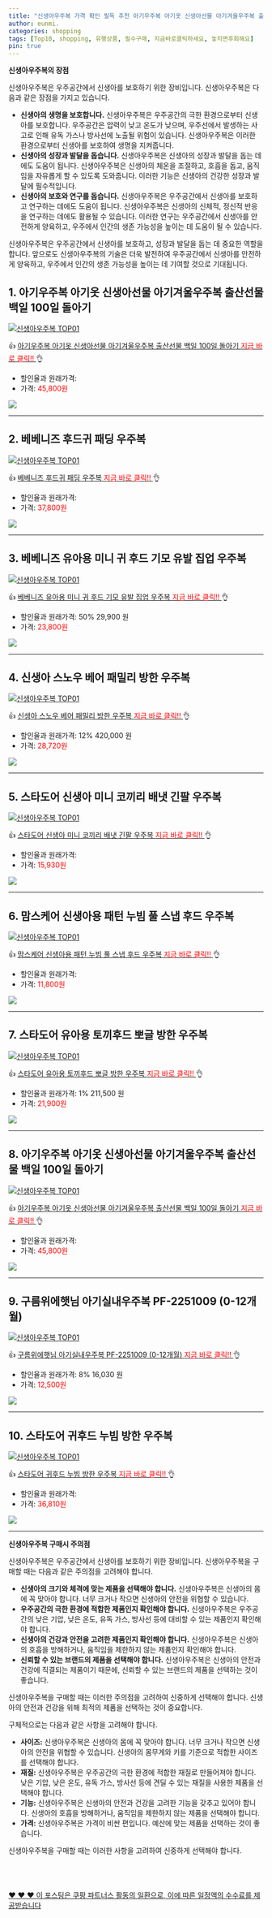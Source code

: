 ```yaml
---
title: "신생아우주복 가격 확인 필독 추천 아기우주복 아기옷 신생아선물 아기겨울우주복 출산선물 백일 100일 돌아기 비교 장점 구매가이드"
author: eunmi.
categories: shopping
tags: [Top10, shopping, 유행상품, 필수구매, 지금바로클릭하세요, 놓치면후회해요]
pin: true
---
```

**신생아우주복의 장점**

신생아우주복은 우주공간에서 신생아를 보호하기 위한 장비입니다. 신생아우주복은 다음과 같은 장점을 가지고 있습니다.

* **신생아의 생명을 보호합니다.** 신생아우주복은 우주공간의 극한 환경으로부터 신생아를 보호합니다. 우주공간은 압력이 낮고 온도가 낮으며, 우주선에서 발생하는 사고로 인해 유독 가스나 방사선에 노출될 위험이 있습니다. 신생아우주복은 이러한 환경으로부터 신생아를 보호하여 생명을 지켜줍니다.
* **신생아의 성장과 발달을 돕습니다.** 신생아우주복은 신생아의 성장과 발달을 돕는 데에도 도움이 됩니다. 신생아우주복은 신생아의 체온을 조절하고, 호흡을 돕고, 움직임을 자유롭게 할 수 있도록 도와줍니다. 이러한 기능은 신생아의 건강한 성장과 발달에 필수적입니다.
* **신생아의 보호와 연구를 돕습니다.** 신생아우주복은 우주공간에서 신생아를 보호하고 연구하는 데에도 도움이 됩니다. 신생아우주복은 신생아의 신체적, 정신적 반응을 연구하는 데에도 활용될 수 있습니다. 이러한 연구는 우주공간에서 신생아를 안전하게 양육하고, 우주에서 인간의 생존 가능성을 높이는 데 도움이 될 수 있습니다.

신생아우주복은 우주공간에서 신생아를 보호하고, 성장과 발달을 돕는 데 중요한 역할을 합니다. 앞으로도 신생아우주복의 기술은 더욱 발전하여 우주공간에서 신생아를 안전하게 양육하고, 우주에서 인간의 생존 가능성을 높이는 데 기여할 것으로 기대됩니다.

   

## 1. 아기우주복 아기옷 신생아선물 아기겨울우주복 출산선물 백일 100일 돌아기

[![신생아우주복 TOP01](https://thumbnail6.coupangcdn.com/thumbnails/remote/230x230ex/image/vendor_inventory/beac/a4c448d0cca4beec4c0292f5f2e6f7471c0b7586a0af6d3e79b740254790.jpg)](https://link.coupang.com/re/AFFSDP?lptag=AF3617701&subid=GithubCoopas&pageKey=7599825412&traceid=V0-153&itemId=20101444804&vendorItemId=84204418800)


👍 [아기우주복 아기옷 신생아선물 아기겨울우주복 출산선물 백일 100일 돌아기 <font color=red> 지금 바로 클릭!! </font> ](https://link.coupang.com/re/AFFSDP?lptag=AF3617701&subid=GithubCoopas&pageKey=7599825412&traceid=V0-153&itemId=20101444804&vendorItemId=84204418800) 👌 


- 할인율과 원래가격: 
- 가격: <span style='color:red'>45,800원</span>

[![](/discount_price.png)](https://link.coupang.com/re/AFFSDP?lptag=AF3617701&subid=GithubCoopas&pageKey=7599825412&traceid=V0-153&itemId=20101444804&vendorItemId=84204418800)

---


   

## 2. 베베니즈 후드귀 패딩 우주복

[![신생아우주복 TOP01](https://thumbnail6.coupangcdn.com/thumbnails/remote/230x230ex/image/vendor_inventory/26ef/17744eb6243f415c538945964fd2e92f6207dd8604464244816e35c9efaa.jpeg)](https://link.coupang.com/re/AFFSDP?lptag=AF3617701&subid=GithubCoopas&pageKey=6091300105&traceid=V0-153&itemId=11357570156&vendorItemId=79142835138)


👍 [베베니즈 후드귀 패딩 우주복 <font color=red> 지금 바로 클릭!! </font> ](https://link.coupang.com/re/AFFSDP?lptag=AF3617701&subid=GithubCoopas&pageKey=6091300105&traceid=V0-153&itemId=11357570156&vendorItemId=79142835138) 👌 


- 할인율과 원래가격: 
- 가격: <span style='color:red'>37,800원</span>

[![](/discount_price.png)](https://link.coupang.com/re/AFFSDP?lptag=AF3617701&subid=GithubCoopas&pageKey=6091300105&traceid=V0-153&itemId=11357570156&vendorItemId=79142835138)

---


   

## 3. 베베니즈 유아용 미니 귀 후드 기모 유발 집업 우주복

[![신생아우주복 TOP01](https://thumbnail10.coupangcdn.com/thumbnails/remote/230x230ex/image/retail/images/2022/12/20/17/1/70e15a16-91b6-4097-953e-b68a7089c201.jpeg)](https://link.coupang.com/re/AFFSDP?lptag=AF3617701&subid=GithubCoopas&pageKey=6954708757&traceid=V0-153&itemId=16909722345&vendorItemId=84393750193)


👍 [베베니즈 유아용 미니 귀 후드 기모 유발 집업 우주복 <font color=red> 지금 바로 클릭!! </font> ](https://link.coupang.com/re/AFFSDP?lptag=AF3617701&subid=GithubCoopas&pageKey=6954708757&traceid=V0-153&itemId=16909722345&vendorItemId=84393750193) 👌 


- 할인율과 원래가격: 50%  29,900   원
- 가격: <span style='color:red'>23,800원</span>

[![](/discount_price.png)](https://link.coupang.com/re/AFFSDP?lptag=AF3617701&subid=GithubCoopas&pageKey=6954708757&traceid=V0-153&itemId=16909722345&vendorItemId=84393750193)

---


   

## 4. 신생아 스노우 베어 패밀리 방한 우주복

[![신생아우주복 TOP01](https://thumbnail6.coupangcdn.com/thumbnails/remote/230x230ex/image/rs_quotation_api/keczdgc9/64789113a88a40eea26a36ed45b4c731.jpg)](https://link.coupang.com/re/AFFSDP?lptag=AF3617701&subid=GithubCoopas&pageKey=6169125480&traceid=V0-153&itemId=12029362418&vendorItemId=79301642555)


👍 [신생아 스노우 베어 패밀리 방한 우주복 <font color=red> 지금 바로 클릭!! </font> ](https://link.coupang.com/re/AFFSDP?lptag=AF3617701&subid=GithubCoopas&pageKey=6169125480&traceid=V0-153&itemId=12029362418&vendorItemId=79301642555) 👌 


- 할인율과 원래가격: 12%  420,000   원
- 가격: <span style='color:red'>28,720원</span>

[![](/discount_price.png)](https://link.coupang.com/re/AFFSDP?lptag=AF3617701&subid=GithubCoopas&pageKey=6169125480&traceid=V0-153&itemId=12029362418&vendorItemId=79301642555)

---


   

## 5. 스타도어 신생아 미니 코끼리 배냇 긴팔 우주복

[![신생아우주복 TOP01](https://thumbnail9.coupangcdn.com/thumbnails/remote/230x230ex/image/vendor_inventory/1715/518827a22df2be5f0aad18b4835f694d25669a449ae9f50b11e064c4d4b4.jpeg)](https://link.coupang.com/re/AFFSDP?lptag=AF3617701&subid=GithubCoopas&pageKey=6689512146&traceid=V0-153&itemId=15454396274&vendorItemId=84532148978)


👍 [스타도어 신생아 미니 코끼리 배냇 긴팔 우주복 <font color=red> 지금 바로 클릭!! </font> ](https://link.coupang.com/re/AFFSDP?lptag=AF3617701&subid=GithubCoopas&pageKey=6689512146&traceid=V0-153&itemId=15454396274&vendorItemId=84532148978) 👌 


- 할인율과 원래가격: 
- 가격: <span style='color:red'>15,930원</span>

[![](/discount_price.png)](https://link.coupang.com/re/AFFSDP?lptag=AF3617701&subid=GithubCoopas&pageKey=6689512146&traceid=V0-153&itemId=15454396274&vendorItemId=84532148978)

---


   

## 6. 맘스케어 신생아용 패턴 누빔 풀 스냅 후드 우주복

[![신생아우주복 TOP01](https://thumbnail10.coupangcdn.com/thumbnails/remote/230x230ex/image/vendor_inventory/a2f3/7f35c1882a4b59d7096e91755c02f60430d94eb2382e4e60377e71ee5f63.jpg)](https://link.coupang.com/re/AFFSDP?lptag=AF3617701&subid=GithubCoopas&pageKey=51614297&traceid=V0-153&itemId=182765044&vendorItemId=79484624903)


👍 [맘스케어 신생아용 패턴 누빔 풀 스냅 후드 우주복 <font color=red> 지금 바로 클릭!! </font> ](https://link.coupang.com/re/AFFSDP?lptag=AF3617701&subid=GithubCoopas&pageKey=51614297&traceid=V0-153&itemId=182765044&vendorItemId=79484624903) 👌 


- 할인율과 원래가격: 
- 가격: <span style='color:red'>11,800원</span>

[![](/discount_price.png)](https://link.coupang.com/re/AFFSDP?lptag=AF3617701&subid=GithubCoopas&pageKey=51614297&traceid=V0-153&itemId=182765044&vendorItemId=79484624903)

---


   

## 7. 스타도어 유아용 토끼후드 뽀글 방한 우주복

[![신생아우주복 TOP01](https://thumbnail6.coupangcdn.com/thumbnails/remote/230x230ex/image/vendor_inventory/c940/6242029722b668bed36d77d104c59c4994abba2fd06c67a771a663c7b214.jpeg)](https://link.coupang.com/re/AFFSDP?lptag=AF3617701&subid=GithubCoopas&pageKey=6091585368&traceid=V0-153&itemId=11359448297&vendorItemId=79142832204)


👍 [스타도어 유아용 토끼후드 뽀글 방한 우주복 <font color=red> 지금 바로 클릭!! </font> ](https://link.coupang.com/re/AFFSDP?lptag=AF3617701&subid=GithubCoopas&pageKey=6091585368&traceid=V0-153&itemId=11359448297&vendorItemId=79142832204) 👌 


- 할인율과 원래가격: 1%  211,500   원
- 가격: <span style='color:red'>21,900원</span>

[![](/discount_price.png)](https://link.coupang.com/re/AFFSDP?lptag=AF3617701&subid=GithubCoopas&pageKey=6091585368&traceid=V0-153&itemId=11359448297&vendorItemId=79142832204)

---


   

## 8. 아기우주복 아기옷 신생아선물 아기겨울우주복 출산선물 백일 100일 돌아기

[![신생아우주복 TOP01](https://thumbnail6.coupangcdn.com/thumbnails/remote/230x230ex/image/vendor_inventory/beac/a4c448d0cca4beec4c0292f5f2e6f7471c0b7586a0af6d3e79b740254790.jpg)](https://link.coupang.com/re/AFFSDP?lptag=AF3617701&subid=GithubCoopas&pageKey=7599825412&traceid=V0-153&itemId=20101444804&vendorItemId=84204418800)


👍 [아기우주복 아기옷 신생아선물 아기겨울우주복 출산선물 백일 100일 돌아기 <font color=red> 지금 바로 클릭!! </font> ](https://link.coupang.com/re/AFFSDP?lptag=AF3617701&subid=GithubCoopas&pageKey=7599825412&traceid=V0-153&itemId=20101444804&vendorItemId=84204418800) 👌 


- 할인율과 원래가격: 
- 가격: <span style='color:red'>45,800원</span>

[![](/discount_price.png)](https://link.coupang.com/re/AFFSDP?lptag=AF3617701&subid=GithubCoopas&pageKey=7599825412&traceid=V0-153&itemId=20101444804&vendorItemId=84204418800)

---


   

## 9. 구름위에햇님 아기실내우주복 PF-2251009 (0-12개월)

[![신생아우주복 TOP01](https://thumbnail6.coupangcdn.com/thumbnails/remote/230x230ex/image/vendor_inventory/dc91/434e173cf098fbac3d621266dfd2d4e2a1b920eef963a827e4020b5ee33a.jpg)](https://link.coupang.com/re/AFFSDP?lptag=AF3617701&subid=GithubCoopas&pageKey=6756106490&traceid=V0-153&itemId=15818575923&vendorItemId=83030516882)


👍 [구름위에햇님 아기실내우주복 PF-2251009 (0-12개월) <font color=red> 지금 바로 클릭!! </font> ](https://link.coupang.com/re/AFFSDP?lptag=AF3617701&subid=GithubCoopas&pageKey=6756106490&traceid=V0-153&itemId=15818575923&vendorItemId=83030516882) 👌 


- 할인율과 원래가격: 8%  16,030   원
- 가격: <span style='color:red'>12,500원</span>

[![](/discount_price.png)](https://link.coupang.com/re/AFFSDP?lptag=AF3617701&subid=GithubCoopas&pageKey=6756106490&traceid=V0-153&itemId=15818575923&vendorItemId=83030516882)

---


   

## 10. 스타도어 귀후드 누빔 방한 우주복

[![신생아우주복 TOP01](https://thumbnail6.coupangcdn.com/thumbnails/remote/230x230ex/image/vendor_inventory/a4cc/0f2ab610671aa8934c6a343efc39ec5c7f926840178751f31dfb88c5b6b9.jpeg)](https://link.coupang.com/re/AFFSDP?lptag=AF3617701&subid=GithubCoopas&pageKey=6172794781&traceid=V0-153&itemId=12061028808&vendorItemId=79772445816)


👍 [스타도어 귀후드 누빔 방한 우주복 <font color=red> 지금 바로 클릭!! </font> ](https://link.coupang.com/re/AFFSDP?lptag=AF3617701&subid=GithubCoopas&pageKey=6172794781&traceid=V0-153&itemId=12061028808&vendorItemId=79772445816) 👌 


- 할인율과 원래가격: 
- 가격: <span style='color:red'>36,810원</span>

[![](/discount_price.png)](https://link.coupang.com/re/AFFSDP?lptag=AF3617701&subid=GithubCoopas&pageKey=6172794781&traceid=V0-153&itemId=12061028808&vendorItemId=79772445816)

---
**신생아우주복 구매시 주의점**

신생아우주복은 우주공간에서 신생아를 보호하기 위한 장비입니다. 신생아우주복을 구매할 때는 다음과 같은 주의점을 고려해야 합니다.

* **신생아의 크기와 체격에 맞는 제품을 선택해야 합니다.** 신생아우주복은 신생아의 몸에 꼭 맞아야 합니다. 너무 크거나 작으면 신생아의 안전을 위협할 수 있습니다.
* **우주공간의 극한 환경에 적합한 제품인지 확인해야 합니다.** 신생아우주복은 우주공간의 낮은 기압, 낮은 온도, 유독 가스, 방사선 등에 대비할 수 있는 제품인지 확인해야 합니다.
* **신생아의 건강과 안전을 고려한 제품인지 확인해야 합니다.** 신생아우주복은 신생아의 호흡을 방해하거나, 움직임을 제한하지 않는 제품인지 확인해야 합니다.
* **신뢰할 수 있는 브랜드의 제품을 선택해야 합니다.** 신생아우주복은 신생아의 안전과 건강에 직결되는 제품이기 때문에, 신뢰할 수 있는 브랜드의 제품을 선택하는 것이 좋습니다.

신생아우주복을 구매할 때는 이러한 주의점을 고려하여 신중하게 선택해야 합니다. 신생아의 안전과 건강을 위해 최적의 제품을 선택하는 것이 중요합니다.

구체적으로는 다음과 같은 사항을 고려해야 합니다.

* **사이즈:** 신생아우주복은 신생아의 몸에 꼭 맞아야 합니다. 너무 크거나 작으면 신생아의 안전을 위협할 수 있습니다. 신생아의 몸무게와 키를 기준으로 적합한 사이즈를 선택해야 합니다.
* **재질:** 신생아우주복은 우주공간의 극한 환경에 적합한 재질로 만들어져야 합니다. 낮은 기압, 낮은 온도, 유독 가스, 방사선 등에 견딜 수 있는 재질을 사용한 제품을 선택해야 합니다.
* **기능:** 신생아우주복은 신생아의 안전과 건강을 고려한 기능을 갖추고 있어야 합니다. 신생아의 호흡을 방해하거나, 움직임을 제한하지 않는 제품을 선택해야 합니다.
* **가격:** 신생아우주복은 가격이 비싼 편입니다. 예산에 맞는 제품을 선택하는 것이 좋습니다.

신생아우주복을 구매할 때는 이러한 사항을 고려하여 신중하게 선택해야 합니다.<br><br><br><br><br> [ ❤ ❤ ❤ 이 포스팅은 쿠팡 파트너스 활동의 일환으로, 이에 따른 일정액의 수수료를 제공받습니다](https://link.coupang.com/a/bcEFyh)